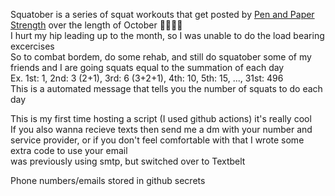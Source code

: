Squatober is a series of squat workouts that get posted by [Pen and Paper Strength](https://www.instagram.com/penandpaperstrengthapp) over the length of October 🏋️‍♂️🎃🎃  
I hurt my hip leading up to the month, so I was unable to do the load bearing excercises  
So to combat bordem, do some rehab, and still do squatober some of my friends and I are going squats equal to the summation of each day  
Ex. 1st: 1, 2nd: 3 (2+1), 3rd: 6 (3+2+1), 4th: 10, 5th: 15, ..., 31st: 496  
This is a automated message that tells you the number of squats to do each day  

This is my first time hosting a script (I used github actions) it's really cool  
If you also wanna recieve texts then send me a dm with your number and service provider, or if you don't feel comfortable with that I wrote some extra code to use your email  
was previously using smtp, but switched over to Textbelt

Phone numbers/emails stored in github secrets
